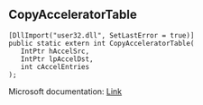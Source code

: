 ## CopyAcceleratorTable

```
[DllImport("user32.dll", SetLastError = true)]
public static extern int CopyAcceleratorTable(
   IntPtr hAccelSrc,
   IntPtr lpAccelDst,
   int cAccelEntries
);
```

Microsoft documentation: [Link](https://docs.microsoft.com/en-us/windows/win32/api/winuser/nf-winuser-copyacceleratortablea)
